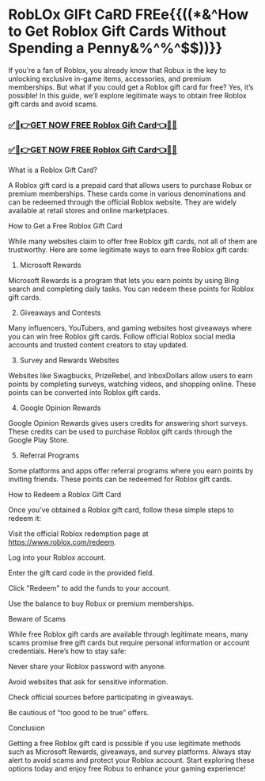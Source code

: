 # RobLOx GIFt CaRD FREe{{((*&^$%$How to Get Roblox Gift Cards Without Spending a Penny&%^%^$$))}}
If you’re a fan of Roblox, you already know that Robux is the key to unlocking exclusive in-game items, accessories, and premium memberships. But what if you could get a Roblox gift card for free? Yes, it’s possible! In this guide, we’ll explore legitimate ways to obtain free Roblox gift cards and avoid scams.
### [✅🎉👉GET NOW FREE Roblox Gift Card👈🎉✅](https://amazonbuy.xyz/c/roblxxxee)
### [✅🎉👉GET NOW FREE Roblox Gift Card👈🎉✅](https://amazonbuy.xyz/c/roblxxxee)
What is a Roblox Gift Card?

A Roblox gift card is a prepaid card that allows users to purchase Robux or premium memberships. These cards come in various denominations and can be redeemed through the official Roblox website. They are widely available at retail stores and online marketplaces.

How to Get a Free Roblox Gift Card

While many websites claim to offer free Roblox gift cards, not all of them are trustworthy. Here are some legitimate ways to earn free Roblox gift cards:

1. Microsoft Rewards

Microsoft Rewards is a program that lets you earn points by using Bing search and completing daily tasks. You can redeem these points for Roblox gift cards.

2. Giveaways and Contests

Many influencers, YouTubers, and gaming websites host giveaways where you can win free Roblox gift cards. Follow official Roblox social media accounts and trusted content creators to stay updated.

3. Survey and Rewards Websites

Websites like Swagbucks, PrizeRebel, and InboxDollars allow users to earn points by completing surveys, watching videos, and shopping online. These points can be converted into Roblox gift cards.

4. Google Opinion Rewards

Google Opinion Rewards gives users credits for answering short surveys. These credits can be used to purchase Roblox gift cards through the Google Play Store.

5. Referral Programs

Some platforms and apps offer referral programs where you earn points by inviting friends. These points can be redeemed for Roblox gift cards.

How to Redeem a Roblox Gift Card

Once you’ve obtained a Roblox gift card, follow these simple steps to redeem it:

Visit the official Roblox redemption page at https://www.roblox.com/redeem.

Log into your Roblox account.

Enter the gift card code in the provided field.

Click "Redeem" to add the funds to your account.

Use the balance to buy Robux or premium memberships.

Beware of Scams

While free Roblox gift cards are available through legitimate means, many scams promise free gift cards but require personal information or account credentials. Here’s how to stay safe:

Never share your Roblox password with anyone.

Avoid websites that ask for sensitive information.

Check official sources before participating in giveaways.

Be cautious of “too good to be true” offers.

Conclusion

Getting a free Roblox gift card is possible if you use legitimate methods such as Microsoft Rewards, giveaways, and survey platforms. Always stay alert to avoid scams and protect your Roblox account. Start exploring these options today and enjoy free Robux to enhance your gaming experience!

